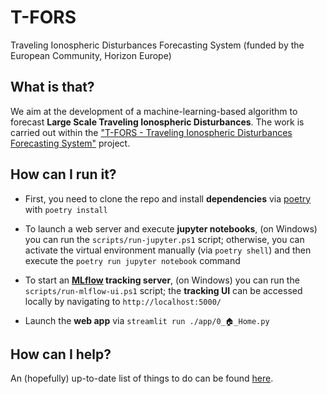 # T-FORS
Traveling Ionospheric Disturbances Forecasting System (funded by the European Community, Horizon Europe)

## What is that?
We aim at the development of a machine-learning-based algorithm to forecast **Large Scale Traveling Ionospheric Disturbances**. The work is carried out within the ["T-FORS - Traveling Ionospheric Disturbances Forecasting System"](https://cordis.europa.eu/project/id/101081835) project.

## How can I run it?

- First, you need to clone the repo and install **dependencies** via [poetry](https://python-poetry.org/docs/) with `poetry install`

- To launch a web server and execute **jupyter notebooks**, (on Windows) you can run the `scripts/run-jupyter.ps1` script; otherwise, you can activate the virtual environment manually (via `poetry shell`) and then execute the `poetry run jupyter notebook` command

- To start an **[MLflow](https://mlflow.org/) tracking server**, (on Windows) you can run the `scripts/run-mlflow-ui.ps1` script; the **tracking UI** can be accessed locally by navigating to `http://localhost:5000/`

- Launch the **web app** via `streamlit run ./app/0_🏠_Home.py`

## How can I help?

An (hopefully) up-to-date list of things to do can be found [here](https://github.com/viventriglia/t-fors/blob/develop/todo.md?plain=1).
